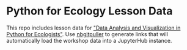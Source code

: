 # Python for Ecology Lesson Data

This repo includes lesson data for ["Data Analysis and Visualization in Python for Ecologists"](https://github.com/datacarpentry/python-ecology-lesson). Use [nbgitpuller](https://nbgitpuller.readthedocs.io) to generate links that will automatically load the workshop data into a JupyterHub instance.
